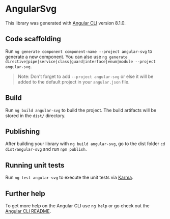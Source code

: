 # AngularSvg

This library was generated with [Angular CLI](https://github.com/angular/angular-cli) version 8.1.0.

## Code scaffolding

Run `ng generate component component-name --project angular-svg` to generate a new component. You can also use `ng generate directive|pipe|service|class|guard|interface|enum|module --project angular-svg`.
> Note: Don't forget to add `--project angular-svg` or else it will be added to the default project in your `angular.json` file. 

## Build

Run `ng build angular-svg` to build the project. The build artifacts will be stored in the `dist/` directory.

## Publishing

After building your library with `ng build angular-svg`, go to the dist folder `cd dist/angular-svg` and run `npm publish`.

## Running unit tests

Run `ng test angular-svg` to execute the unit tests via [Karma](https://karma-runner.github.io).

## Further help

To get more help on the Angular CLI use `ng help` or go check out the [Angular CLI README](https://github.com/angular/angular-cli/blob/master/README.md).
